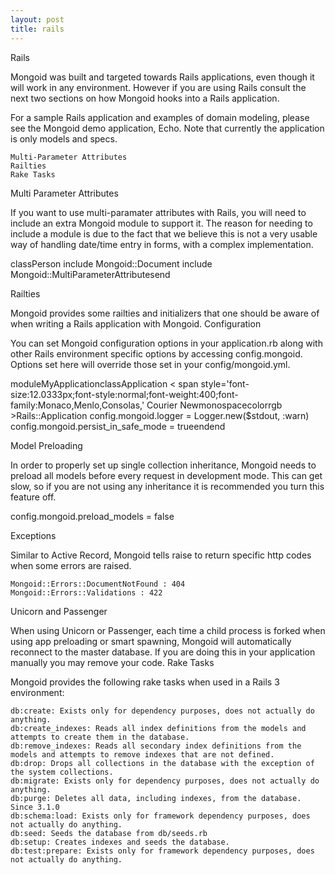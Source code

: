 ```yaml
---
layout: post
title: rails
---
```

Rails

Mongoid was built and targeted towards Rails applications, even though it will work in any environment. However if you are using Rails consult the next two sections on how Mongoid hooks into a Rails application.

For a sample Rails application and examples of domain modeling, please see the Mongoid demo application, Echo. Note that currently the application is only models and specs.

    Multi-Parameter Attributes
    Railties
    Rake Tasks 

Multi Parameter Attributes

If you want to use multi-paramater attributes with Rails, you will need to include an extra Mongoid module to support it.
	The reason for needing to include a module is due to the fact that we believe this is not a very usable way of handling date/time entry in forms, with a complex implementation.

classPerson include Mongoid::Document include Mongoid::MultiParameterAttributesend

Railties

Mongoid provides some railties and initializers that one should be aware of when writing a Rails application with Mongoid.
Configuration

You can set Mongoid configuration options in your application.rb along with other Rails environment specific options by accessing config.mongoid. Options set here will override those set in your config/mongoid.yml.

moduleMyApplicationclassApplication <  span style='font-size:12.0333px;font-style:normal;font-weight:400;font-family:Monaco,Menlo,Consolas,'   Courier Newmonospacecolorrgb  >Rails::Application config.mongoid.logger = Logger.new($stdout, :warn)    config.mongoid.persist_in_safe_mode = trueendend

Model Preloading

In order to properly set up single collection inheritance, Mongoid needs to preload all models before every request in development mode. This can get slow, so if you are not using any inheritance it is recommended you turn this feature off.

config.mongoid.preload_models = false

Exceptions

Similar to Active Record, Mongoid tells raise to return specific http codes when some errors are raised.

    Mongoid::Errors::DocumentNotFound : 404
    Mongoid::Errors::Validations : 422

Unicorn and Passenger

When using Unicorn or Passenger, each time a child process is forked when using app preloading or smart spawning, Mongoid will automatically reconnect to the master database. If you are doing this in your application manually you may remove your code.
Rake Tasks

Mongoid provides the following rake tasks when used in a Rails 3 environment:

    db:create: Exists only for dependency purposes, does not actually do anything.
    db:create_indexes: Reads all index definitions from the models and attempts to create them in the database.
    db:remove_indexes: Reads all secondary index definitions from the models and attempts to remove indexes that are not defined.
    db:drop: Drops all collections in the database with the exception of the system collections.
    db:migrate: Exists only for dependency purposes, does not actually do anything.
    db:purge: Deletes all data, including indexes, from the database. Since 3.1.0
    db:schema:load: Exists only for framework dependency purposes, does not actually do anything.
    db:seed: Seeds the database from db/seeds.rb
    db:setup: Creates indexes and seeds the database.
    db:test:prepare: Exists only for framework dependency purposes, does not actually do anything.



